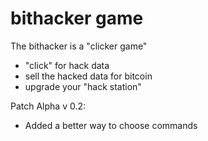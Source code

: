 # bithacker game
The bithacker is a "clicker game" 
- "click" for hack data
- sell the hacked data for bitcoin
- upgrade your "hack station"

Patch Alpha v 0.2:
- Added a better way to choose commands 
